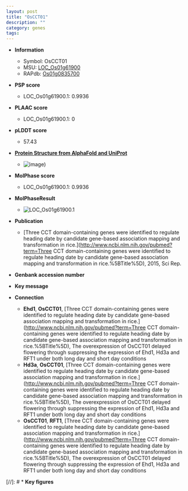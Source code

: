 ```yaml
---
layout: post
title: "OsCCT01"
description: ""
category: genes
tags: 
---
```


* **Information**  
    + Symbol: OsCCT01  
    + MSU: [LOC_Os01g61900](http://rice.plantbiology.msu.edu/cgi-bin/ORF_infopage.cgi?orf=LOC_Os01g61900)  
    + RAPdb: [Os01g0835700](http://rapdb.dna.affrc.go.jp/viewer/gbrowse_details/irgsp1?name=Os01g0835700)  

* **PSP score**  
    + LOC_Os01g61900.1: 0.9936 

* **PLAAC score**  
    + LOC_Os01g61900.1: 0 

* **pLDDT score**
    + 57.43

* **[Protein Structure from AlphaFold and UniProt](https://www.uniprot.org/uniprotkb/Q5QMF4/entry#structure)**
    + ![image](https://ricepsp.github.io/images/Q5/AF-Q5QMF4-F1.png))

* **MolPhase score**
    + LOC_Os01g61900.1: 0.9936

* **MolPhaseResult**
    + ![LOC_Os01g61900.1](https://ricepsp.github.io/pictures/LOC_Os01g/LOC_Os01g61900.1.png)

* **Publication**  
    + [Three CCT domain-containing genes were identified to regulate heading date by candidate gene-based association mapping and transformation in rice.](http://www.ncbi.nlm.nih.gov/pubmed?term=Three CCT domain-containing genes were identified to regulate heading date by candidate gene-based association mapping and transformation in rice.%5BTitle%5D), 2015, Sci Rep.

* **Genbank accession number**  

* **Key message**  

* **Connection**  
    + __Ehd1__, __OsCCT01__, [Three CCT domain-containing genes were identified to regulate heading date by candidate gene-based association mapping and transformation in rice.](http://www.ncbi.nlm.nih.gov/pubmed?term=Three CCT domain-containing genes were identified to regulate heading date by candidate gene-based association mapping and transformation in rice.%5BTitle%5D), The overexpression of OsCCT01 delayed flowering through suppressing the expression of Ehd1, Hd3a and RFT1 under both long day and short day conditions
    + __Hd3a__, __OsCCT01__, [Three CCT domain-containing genes were identified to regulate heading date by candidate gene-based association mapping and transformation in rice.](http://www.ncbi.nlm.nih.gov/pubmed?term=Three CCT domain-containing genes were identified to regulate heading date by candidate gene-based association mapping and transformation in rice.%5BTitle%5D), The overexpression of OsCCT01 delayed flowering through suppressing the expression of Ehd1, Hd3a and RFT1 under both long day and short day conditions
    + __OsCCT01__, __RFT1__, [Three CCT domain-containing genes were identified to regulate heading date by candidate gene-based association mapping and transformation in rice.](http://www.ncbi.nlm.nih.gov/pubmed?term=Three CCT domain-containing genes were identified to regulate heading date by candidate gene-based association mapping and transformation in rice.%5BTitle%5D), The overexpression of OsCCT01 delayed flowering through suppressing the expression of Ehd1, Hd3a and RFT1 under both long day and short day conditions

[//]: # * **Key figures**  



